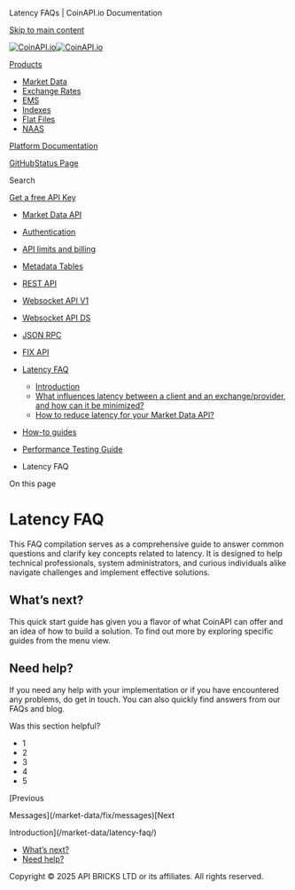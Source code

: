 Latency FAQs | CoinAPI.io Documentation




[Skip to main content](#__docusaurus_skipToContent_fallback)

[![CoinAPI.io](/img/logo.svg)![CoinAPI.io](/img/logo.svg)](https://www.coinapi.io)

[Products](/market-data/latency-faq/)

* [Market Data](/market-data/)
* [Exchange Rates](/exchange-rates-api/)
* [EMS](/ems-api/)
* [Indexes](/indexes-api/)
* [Flat Files](/flat-files-api/)
* [NAAS](/naas-api/)

[Platform Documentation](/general/authentication)

[GitHub](https://github.com/api-bricks/api-bricks-sdk)[Status Page](https://status.coinapi.io)

Search

[Get a free API Key](https://console.coinapi.io/?link=/apikeys/create)

* [Market Data API](/market-data/)
* [Authentication](/market-data/authentication)
* [API limits and billing](/market-data/api-limits-and-billing-metrics)
* [Metadata Tables](/market-data/metadata-tables/introduction)
* [REST API](/market-data/rest-api/)
* [Websocket API V1](/market-data/websocket/)
* [Websocket API DS](/market-data/websocket-ds/)
* [JSON RPC](/market-data/jsonrpc-api)
* [FIX API](/market-data/fix/)
* [Latency FAQ](/market-data/latency-faq/)

  + [Introduction](/market-data/latency-faq/)
  + [What influences latency between a client and an exchange/provider, and how can it be minimized?](/market-data/latency-faq/What-influences-latency)
  + [How to reduce latency for your Market Data API?](/market-data/latency-faq/how-to-reduce-market-data-apis-latency)
* [How-to guides](/market-data/how-to-guides/)
* [Performance Testing Guide](/market-data/performance-testing-guide)

* Latency FAQ

On this page

Latency FAQ
===========

This FAQ compilation serves as a comprehensive guide to answer common questions and clarify key concepts related to latency. It is designed to help technical professionals, system administrators, and curious individuals alike navigate challenges and implement effective solutions.

What’s next?[​](/market-data/latency-faq/#whats-next "Direct link to What’s next?")
-----------------------------------------------------------------------------------

This quick start guide has given you a flavor of what CoinAPI can offer and an idea of how to build a solution. To find out more by exploring specific guides from the menu view.

Need help?[​](/market-data/latency-faq/#need-help "Direct link to Need help?")
------------------------------------------------------------------------------

If you need any help with your implementation or if you have encountered any problems, do get in touch. You can also quickly find answers from our FAQs and blog.

Was this section helpful?

* 1
* 2
* 3
* 4
* 5

[Previous

Messages](/market-data/fix/messages)[Next

Introduction](/market-data/latency-faq/)

* [What’s next?](/market-data/latency-faq/#whats-next)
* [Need help?](/market-data/latency-faq/#need-help)

Copyright © 2025 API BRICKS LTD or its affiliates. All rights reserved.